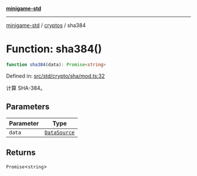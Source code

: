 [**minigame-std**](../../../README.md)

***

[minigame-std](../../../README.md) / [cryptos](../README.md) / sha384

# Function: sha384()

```ts
function sha384(data): Promise<string>
```

Defined in: [src/std/crypto/sha/mod.ts:32](https://github.com/JiangJie/minigame-std/blob/8c5db4b9c3dabb4d0435a493922f29b60a730f0d/src/std/crypto/sha/mod.ts#L32)

计算 SHA-384。

## Parameters

| Parameter | Type |
| ------ | ------ |
| `data` | [`DataSource`](../../../type-aliases/DataSource.md) |

## Returns

`Promise`\<`string`\>
